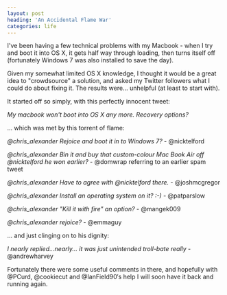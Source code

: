 ```yaml
---
layout: post
heading: 'An Accidental Flame War'
categories: life
---
```


I've been having a few technical problems with my Macbook - when I try and boot it into OS X, it gets half way through loading, then turns itself off (fortunately Windows 7 was also installed to save the day).

Given my somewhat limited OS X knowledge, I thought it would be a great idea to "crowdsource" a solution, and asked my Twitter followers what I could do about fixing it. The results were... unhelpful (at least to start with).

It started off so simply, with this perfectly innocent tweet:

*My macbook won't boot into OS X any more. Recovery options?*

... which was met by this torrent of flame:

*@chris_alexander Rejoice and boot it in to Windows 7?* - @nicktelford

*@chris_alexander Bin it and buy that custom-colour Mac Book Air off @nicktelford he won earlier?* - @domwrap referring to an earlier spam tweet

*@chris_alexander Have to agree with @nicktelford there.* - @joshmcgregor

*@chris_alexander Install an operating system on it? :-)* - @patparslow

*@chris_alexander "Kill it with fire" an option?* - @mangek009

*@chris_alexander rejoice?* - @emmaguy

... and just clinging on to his dignity:

*I nearly replied...nearly... it was just unintended troll-bate really* - @andrewharvey

Fortunately there were some useful comments in there, and hopefully with @PCurd, @cookiecut and @IanField90′s help I will soon have it back and running again. 
